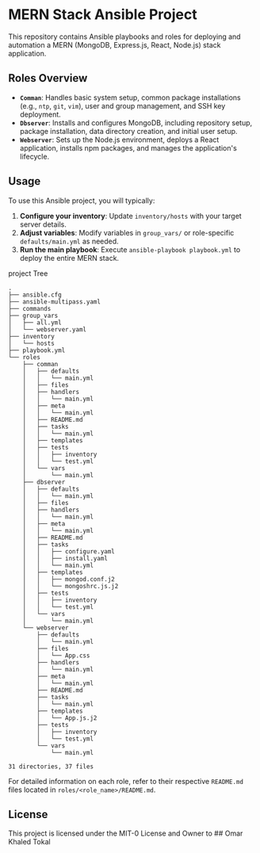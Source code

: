 # MERN Stack Ansible Project

This repository contains Ansible playbooks and roles for deploying and automation a MERN (MongoDB, Express.js, React, Node.js) stack application.

## Roles Overview

- **`Comman`**: Handles basic system setup, common package installations (e.g., `ntp`, `git`, `vim`), user and group management, and SSH key deployment.
- **`Dbserver`**: Installs and configures MongoDB, including repository setup, package installation, data directory creation, and initial user setup.
- **`Webserver`**: Sets up the Node.js environment, deploys a React application, installs npm packages, and manages the application's lifecycle.

## Usage

To use this Ansible project, you will typically:

1.  **Configure your inventory**: Update `inventory/hosts` with your target server details.
2.  **Adjust variables**: Modify variables in `group_vars/` or role-specific `defaults/main.yml` as needed.
3.  **Run the main playbook**: Execute `ansible-playbook playbook.yml` to deploy the entire MERN stack.

project Tree  

```
.
├── ansible.cfg
├── ansible-multipass.yaml
├── commands
├── group_vars
│   ├── all.yml
│   └── webserver.yaml
├── inventory
│   └── hosts
├── playbook.yml
└── roles
    ├── comman
    │   ├── defaults
    │   │   └── main.yml
    │   ├── files
    │   ├── handlers
    │   │   └── main.yml
    │   ├── meta
    │   │   └── main.yml
    │   ├── README.md
    │   ├── tasks
    │   │   └── main.yml
    │   ├── templates
    │   ├── tests
    │   │   ├── inventory
    │   │   └── test.yml
    │   └── vars
    │       └── main.yml
    ├── dbserver
    │   ├── defaults
    │   │   └── main.yml
    │   ├── files
    │   ├── handlers
    │   │   └── main.yml
    │   ├── meta
    │   │   └── main.yml
    │   ├── README.md
    │   ├── tasks
    │   │   ├── configure.yaml
    │   │   ├── install.yaml
    │   │   └── main.yml
    │   ├── templates
    │   │   ├── mongod.conf.j2
    │   │   └── mongoshrc.js.j2
    │   ├── tests
    │   │   ├── inventory
    │   │   └── test.yml
    │   └── vars
    │       └── main.yml
    └── webserver
        ├── defaults
        │   └── main.yml
        ├── files
        │   └── App.css
        ├── handlers
        │   └── main.yml
        ├── meta
        │   └── main.yml
        ├── README.md
        ├── tasks
        │   └── main.yml
        ├── templates
        │   └── App.js.j2
        ├── tests
        │   ├── inventory
        │   └── test.yml
        └── vars
            └── main.yml

31 directories, 37 files
```


 For detailed information on each role, refer to their respective `README.md` files located in `roles/<role_name>/README.md`.


## License

This project is licensed under the MIT-0 License and Owner to ## Omar Khaled Tokal
